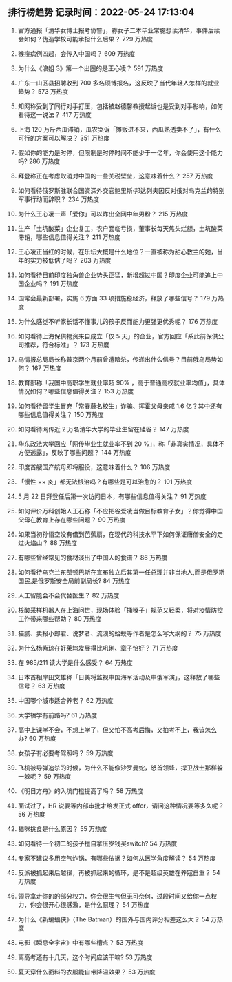 
## 排行榜趋势 记录时间：2022-05-24 17:13:04
  
  1. 官方通报「清华女博士报考协警」，称女子二本毕业常臆想读清华，事件后续会如何？伪造学校可能承担什么后果？ 729 万热度
    
  2. 猴痘病例四起，会传入中国吗？ 609 万热度
    
  3. 为什么《浪姐 3》第一个出圈的是王心凌？ 591 万热度
    
  4. 广东一山区县招聘收到 700 多名硕博报名，这反映了当代年轻人怎样的就业趋势？ 573 万热度
    
  5. 知网称受到了同行对手打压，包括被赵德馨教授起诉也是受到对手影响，如何看待这一说法？ 417 万热度
    
  6. 上海 120 万斤西瓜滞销，瓜农哭诉「摊贩进不来，西瓜熟透卖不了」，有什么可行的方案可以解决？ 351 万热度
    
  7. 假如你的能力是时停，但限制是时停时间不能少于一亿年，你会使用这个能力吗? 286 万热度
    
  8. 拜登称正在考虑取消对中国的一些关税壁垒，这意味着什么？ 257 万热度
    
  9. 如何看待俄罗斯驻联合国资深外交官鲍里斯·邦达列夫因反对俄对乌克兰的特别军事行动而辞职？ 234 万热度
    
  10. 为什么王心凌一声「爱你」可以炸出全网中年男粉？ 215 万热度
    
  11. 生产「土坑酸菜」企业复工，农户面临亏损，董事长每天焦头烂额，土坑酸菜滞销，哪些信息值得关注？ 211 万热度
    
  12. 王心凌正当红的时候，在乐坛大概是什么地位？一直被称为甜心教主的她，当年的实力被低估了吗？ 203 万热度
    
  13. 如何看待目前印度独角兽企业势头正猛，新增超过中国？印度企业可能追上中国企业吗？ 191 万热度
    
  14. 国常会最新部署，实施 6 方面 33 项措施稳经济，释放了哪些信号？ 179 万热度
    
  15. 为什么感觉不听家长话不懂事儿的孩子反而能力更强更优秀呢？ 176 万热度
    
  16. 如何看待上海保供物资来自成立「仅 5 天」的企业，官方回应「系此前保供公司推荐，符合标准」？ 173 万热度
    
  17. 乌情报总局局长称普京两个月前曾遭暗杀，传递出什么信号？目前俄乌局势如何？ 167 万热度
    
  18. 教育部称「我国中高职学生就业率超 90% ，高于普通高校就业率均值」，具体情况如何？哪些信息值得关注？ 153 万热度
    
  19. 如何看待留学生冒充「常春藤名校生」诈骗、挥霍父母亲戚 1.6 亿？其中还有哪些信息值得关注？ 150 万热度
    
  20. 如何看待网传近 2 万名清华大学的毕业生留在硅谷？ 147 万热度
    
  21. 华东政法大学回应「网传毕业生就业率不到 20 %」，称「非真实情况，具体不方便透露」，反映了哪些问题？ 144 万热度
    
  22. 印度首艘国产航母即将服役，这意味着什么？ 106 万热度
    
  23. 「慢性 ×× 炎」都无法根治吗？有哪些是可以治愈的？ 101 万热度
    
  24. 5 月 22 日拜登任后第一次访问日本，有哪些信息值得关注？ 91 万热度
    
  25. 如何评价万科创始人王石称「不应把谷爱凌当做目标教育子女」？你觉得中国父母在教育上存在哪些问题？ 90 万热度
    
  26. 如果当初孙悟空没有借到芭蕉扇，在现代的科技水平下如何保证唐僧安全的走过火焰山？ 88 万热度
    
  27. 有哪些曾经常见的食材淡出了中国人的食谱？ 86 万热度
    
  28. 如何看待乌克兰东部顿巴斯在宣布独立后其第一任总理并非当地人,而是俄罗斯国民,是俄罗斯安全局前副局长? 84 万热度
    
  29. 人工智能会不会代替医生？ 82 万热度
    
  30. 核酸采样机器人在上海问世，现场体验「捅嗓子」规范又轻柔，将对疫情防控工作带来哪些帮助？ 80 万热度
    
  31. 猫腻、卖报小郎君、说梦者、流浪的蛤蟆等作者是怎么写大纲的？ 75 万热度
    
  32. 为什么杨紫琼在好莱坞发展得比巩俐、章子怡好？ 71 万热度
    
  33. 在 985/211 读大学是什么感受？ 64 万热度
    
  34. 日本首相岸田文雄称「日美将监视中国海军活动及中俄军演」，这释放了哪些信号？ 63 万热度
    
  35. 中国哪个城市适合养老？ 62 万热度
    
  36. 大学辍学有前路吗? 61 万热度
    
  37. 高中上课学不会，不想上学了，但又怕不高考后悔，又拍考不上，我该怎么办? 60 万热度
    
  38. 女孩子有必要考驾照吗？ 59 万热度
    
  39. 飞机被导弹追杀的时候，为什么不能像沙罗曼蛇，怒首领蜂，捍卫战士那样躲一躲呢？ 59 万热度
    
  40. 《明日方舟》的入坑门槛提高了吗？ 58 万热度
    
  41. 面试过了，HR 说要等内部审批才给发正式 offer，请问这种情况要等多久呢？ 56 万热度
    
  42. 猫咪挑食是什么原因？ 55 万热度
    
  43. 如何看待一个初二的孩子擅自拿压岁钱买switch? 54 万热度
    
  44. 专家不建议多用空气炸锅，有哪些依据？如何从医学角度解读？ 54 万热度
    
  45. 反派被抓起来后越狱，再被抓起来的循环，是不是超级英雄在养寇自重？ 54 万热度
    
  46. 领导拿走你的的部分权力，你会很生气但无可奈何，过段时间又给你一点权力，你会很开心很感激，是什么原理？ 54 万热度
    
  47. 为什么《新蝙蝠侠》（The Batman）的国外与国内评分相差这么大？ 54 万热度
    
  48. 电影《瞬息全宇宙》中有哪些槽点？ 53 万热度
    
  49. 离高考还有十几天，这个时间应该干嘛? 53 万热度
    
  50. 夏天穿什么面料的衣服能自带降温效果？ 53 万热度
    